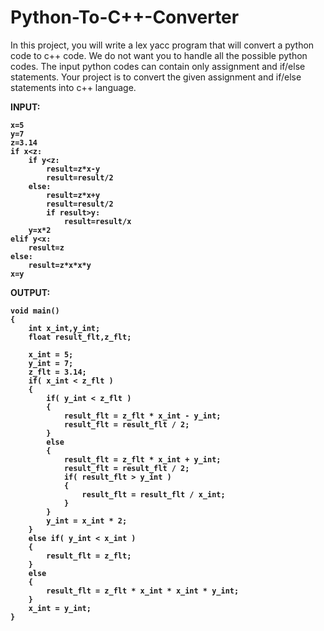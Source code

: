 # Python-To-C++-Converter
In this project, you will write a lex yacc program that will convert a python code to c++ code. We do not want you to handle all the possible python codes. The input python codes can contain only assignment and if/else statements. Your project is to convert the given assignment and if/else statements into c++ language.

<b>INPUT:
```
x=5
y=7
z=3.14
if x<z:
	if y<z:
		result=z*x-y
		result=result/2
	else:
		result=z*x+y
		result=result/2
		if result>y:
			result=result/x
	y=x*2
elif y<x:
	result=z
else:
	result=z*x*x*y
x=y
```

<b>OUTPUT:

```
void main()
{
	int x_int,y_int;
	float result_flt,z_flt;

	x_int = 5;
	y_int = 7;
	z_flt = 3.14;
	if( x_int < z_flt )
	{
		if( y_int < z_flt )
		{
			result_flt = z_flt * x_int - y_int;
			result_flt = result_flt / 2;
		}
		else
		{
			result_flt = z_flt * x_int + y_int;
			result_flt = result_flt / 2;
			if( result_flt > y_int )
			{
				result_flt = result_flt / x_int;
			}
		}
		y_int = x_int * 2;
	}
	else if( y_int < x_int )
	{
		result_flt = z_flt;
	}
	else
	{
		result_flt = z_flt * x_int * x_int * y_int;
	}
	x_int = y_int;
}
```
